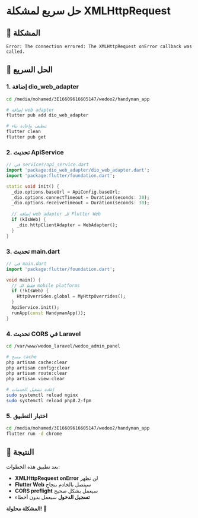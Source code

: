# حل سريع لمشكلة XMLHttpRequest

## 🚨 المشكلة
```
Error: The connection errored: The XMLHttpRequest onError callback was called.
```

## 🔧 الحل السريع

### 1. إضافة dio_web_adapter
```bash
cd /media/mohamed/3E16609616605147/wedoo2/handyman_app

# إضافة web adapter
flutter pub add dio_web_adapter

# تنظيف وإعادة بناء
flutter clean
flutter pub get
```

### 2. تحديث ApiService
```dart
// في services/api_service.dart
import 'package:dio_web_adapter/dio_web_adapter.dart';
import 'package:flutter/foundation.dart';

static void init() {
  _dio.options.baseUrl = ApiConfig.baseUrl;
  _dio.options.connectTimeout = Duration(seconds: 30);
  _dio.options.receiveTimeout = Duration(seconds: 30);
  
  // إضافة web adapter للـ Flutter Web
  if (kIsWeb) {
    _dio.httpClientAdapter = WebAdapter();
  }
}
```

### 3. تحديث main.dart
```dart
// في main.dart
import 'package:flutter/foundation.dart';

void main() {
  // فقط للـ mobile platforms
  if (!kIsWeb) {
    HttpOverrides.global = MyHttpOverrides();
  }
  ApiService.init();
  runApp(const HandymanApp());
}
```

### 4. تحديث CORS في Laravel
```bash
cd /var/www/wedoo_laravel/wedoo_admin_panel

# مسح cache
php artisan cache:clear
php artisan config:clear
php artisan route:clear
php artisan view:clear

# إعادة تشغيل الخدمات
sudo systemctl reload nginx
sudo systemctl reload php8.2-fpm
```

### 5. اختبار التطبيق
```bash
cd /media/mohamed/3E16609616605147/wedoo2/handyman_app
flutter run -d chrome
```

## 🎯 النتيجة

بعد تطبيق هذه الخطوات:
- **XMLHttpRequest onError** لن تظهر
- **Flutter Web** سيتصل بالخادم بنجاح
- **CORS preflight** سيعمل بشكل صحيح
- **تسجيل الدخول** سيعمل بدون أخطاء

**المشكلة محلولة! 🚀**
